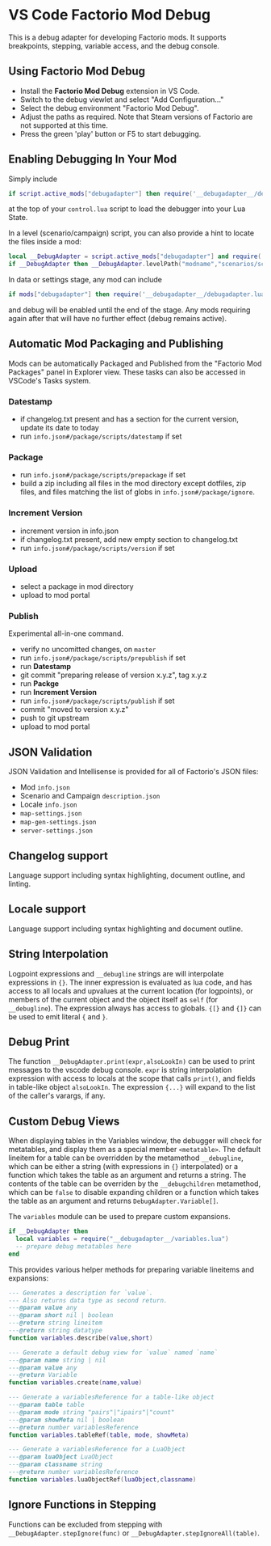 # VS Code Factorio Mod Debug

This is a debug adapter for developing Factorio mods. It supports breakpoints, stepping, variable access, and the debug console.

## Using Factorio Mod Debug

* Install the **Factorio Mod Debug** extension in VS Code.
* Switch to the debug viewlet and select "Add Configuration..."
* Select the debug environment "Factorio Mod Debug".
* Adjust the paths as required. Note that Steam versions of Factorio are not supported at this time.
* Press the green 'play' button or F5 to start debugging.

## Enabling Debugging In Your Mod

Simply include
```lua
if script.active_mods["debugadapter"] then require('__debugadapter__/debugadapter.lua') end
```
at the top of your `control.lua` script to load the debugger into your Lua State.

In a level (scenario/campaign) script, you can also provide a hint to locate the files inside a mod:
```lua
local __DebugAdapter = script.active_mods["debugadapter"] and require('__debugadapter__/debugadapter.lua')
if __DebugAdapter then __DebugAdapter.levelPath("modname","scenarios/scenarioname/") end
```

In data or settings stage, any mod can include
```lua
if mods["debugadapter"] then require('__debugadapter__/debugadapter.lua') end
```
and debug will be enabled until the end of the stage. Any mods requiring again after that will have no further effect (debug remains active).

## Automatic Mod Packaging and Publishing

Mods can be automatically Packaged and Published from the "Factorio Mod Packages" panel in Explorer view. These tasks can also be accessed in VSCode's Tasks system.

### Datestamp
  * if changelog.txt present and has a section for the current version, update its date to today
  * run `info.json#/package/scripts/datestamp` if set

### Package
  * run `info.json#/package/scripts/prepackage` if set
  * build a zip including all files in the mod directory except dotfiles, zip files, and files matching the list of globs in `info.json#/package/ignore`.

### Increment Version
  * increment version in info.json
  * if changelog.txt present, add new empty section to changelog.txt
  * run `info.json#/package/scripts/version` if set

### Upload
  * select a package in mod directory
  * upload to mod portal

### Publish

Experimental all-in-one command.

  * verify no uncomitted changes, on `master`
  * run `info.json#/package/scripts/prepublish` if set
  * run **Datestamp**
  * git commit "preparing release of version x.y.z", tag x.y.z
  * run **Packge**
  * run **Increment Version**
  * run `info.json#/package/scripts/publish` if set
  * commit "moved to version x.y.z"
  * push to git upstream
  * upload to mod portal

## JSON Validation

JSON Validation and Intellisense is provided for all of Factorio's JSON files:
  * Mod `info.json`
  * Scenario and Campaign `description.json`
  * Locale `info.json`
  * `map-settings.json`
  * `map-gen-settings.json`
  * `server-settings.json`

## Changelog support

Language support including syntax highlighting, document outline, and linting.

## Locale support
Language support including syntax highlighting and document outline.

## String Interpolation

Logpoint expressions and `__debugline` strings are will interpolate expressions in `{}`. The inner expression is evaluated as lua code, and has access to all locals and upvalues at the current location (for logpoints), or members of the current object and the object itself as `self` (for `__debugline`). The expression always has access to globals. `{[}` and `{]}` can be used to emit literal `{` and `}`.

## Debug Print

The function `__DebugAdapter.print(expr,alsoLookIn)` can be used to print messages to the vscode debug console. `expr` is string interpolation expression with access to locals at the scope that calls `print()`, and fields in table-like object `alsoLookIn`. The expression `{...}` will expand to the list of the caller's varargs, if any.

## Custom Debug Views

When displaying tables in the Variables window, the debugger will check for metatables, and display them as a special member `<metatable>`. The default lineitem for a table can be overridden by the metamethod `__debugline`, which can be either a string (with expressions in `{}` interpolated) or a function which takes the table as an argument and returns a string. The contents of the table can be overriden by the `__debugchildren` metamethod, which can be `false` to disable expanding children or a function which takes the table as an argument and returns `DebugAdapter.Variable[]`.

The `variables` module can be used to prepare custom expansions.
```lua
if __DebugAdapter then
  local variables = require("__debugadapter__/variables.lua")
  -- prepare debug metatables here
end
```
This provides various helper methods for preparing variable lineitems and expansions:

```lua
--- Generates a description for `value`.
--- Also returns data type as second return.
---@param value any
---@param short nil | boolean
---@return string lineitem
---@return string datatype
function variables.describe(value,short)

--- Generate a default debug view for `value` named `name`
---@param name string | nil
---@param value any
---@return Variable
function variables.create(name,value)

--- Generate a variablesReference for a table-like object
---@param table table
---@param mode string "pairs"|"ipairs"|"count"
---@param showMeta nil | boolean
---@return number variablesReference
function variables.tableRef(table, mode, showMeta)

--- Generate a variablesReference for a LuaObject
---@param luaObject LuaObject
---@param classname string
---@return number variablesReference
function variables.luaObjectRef(luaObject,classname)
```

## Ignore Functions in Stepping

Functions can be excluded from stepping with `__DebugAdapter.stepIgnore(func)` or `__DebugAdapter.stepIgnoreAll(table)`.

